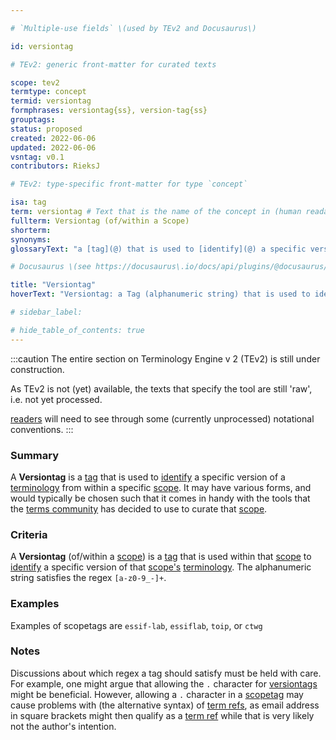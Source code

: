 ```yaml
---

# `Multiple-use fields` \(used by TEv2 and Docusaurus\)

id: versiontag

# TEv2: generic front-matter for curated texts

scope: tev2
termtype: concept
termid: versiontag
formphrases: versiontag{ss}, version-tag{ss}
grouptags:
status: proposed
created: 2022-06-06
updated: 2022-06-06
vsntag: v0.1
contributors: RieksJ

# TEv2: type-specific front-matter for type `concept`

isa: tag
term: versiontag # Text that is the name of the concept in (human readable) texts.
fullterm: Versiontag (of/within a Scope)
shorterm:
synonyms:
glossaryText: "a [tag](@) that is used to [identify](@) a specific version of a [terminology](@) from within a specific [scope](@)."

# Docusaurus \(see https://docusaurus\.io/docs/api/plugins/@docusaurus/plugin-content-docs#markdown-front-matter\):

title: "Versiontag"
hoverText: "Versiontag: a Tag (alphanumeric string) that is used to identify a specific version of a Terminology from within a specific Scope."

# sidebar_label:

# hide_table_of_contents: true
---
```


:::caution
The entire section on Terminology Engine v 2 (TEv2) is still under construction.

As TEv2 is not (yet) available, the texts that specify the tool are still 'raw', i.e. not yet
processed.

[readers](@) will need to see through some (currently unprocessed) notational
conventions.
:::

### Summary

A **Versiontag** is a [tag](@) that is used to [identify](@) a specific version of
a [terminology](@) from within a specific [scope](@). It may have various forms, and would typically
be chosen such that it comes in handy with the tools that the [terms community](@) has decided to
use to curate that [scope](@).

### Criteria

A **Versiontag** (of/within a [scope](@)) is a [tag](@) that is used within that [scope](@)
to [identify](@) a specific version of that [scope's](@) [terminology](@). The alphanumeric string
satisfies the regex `[a-z0-9_-]+`.

### Examples

Examples of scopetags are `essif-lab`, `essiflab`, `toip`, or `ctwg`

### Notes

Discussions about which regex a tag should satisfy must be held with care. For example, one might
argue that allowing the `.` character for [versiontags](@) might be beneficial. However, allowing
a `.` character in a [scopetag](@) may cause problems with (the alternative syntax)
of [term refs](@), as email address in square brackets might then qualify as a [term ref](@) while
that is very likely not the author's intention.
